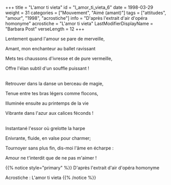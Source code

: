 +++
title = "L'amor ti vieta"
id = "l_amor_ti_vieta_6"
date = 1998-03-29
weight = 31
categories = ["Mouvement", "Aimé (amant)"]
tags = ["attitudes", "amour", "1998", "acrostiche"]
info = "D'après l'extrait d'air d'opéra homonyme"
acrostiche = "L'amor ti vieta"
LastModifierDisplayName = "Barbara Post"
verseLength = 12
+++

Lentement quand l'amour se pare de merveille,

Amant, mon enchanteur au ballet ravissant

Mets tes chaussons d'ivresse et de pure vermeille,

Offre l'élan subtil d'un souffle puissant !

 \
Retrouver dans la danse un berceau de magie,

Tenue entre tes bras légers comme flocons,

Illuminée ensuite au printemps de la vie

Vibrante dans l'azur aux calices féconds !

 \
Instantané l'essor où grelotte la harpe

Enivrante, fluide, en valse pour charmer;

Tournoyer sans plus fin, dis-moi l'âme en écharpe :

Amour ne t'interdit que de ne pas m'aimer !

{{% notice style="primary" %}}
D'après l'extrait d'air d'opéra homonyme

Acrostiche : L'amor ti vieta
{{% /notice %}}

